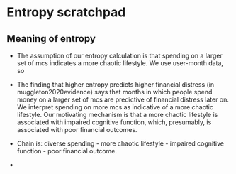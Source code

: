 # Entropy scratchpad

## Meaning of entropy

- The assumption of our entropy calculation is that spending on a larger set of
  mcs indicates a more chaotic lifestyle. We use user-month data, so

- The finding that higher entropy predicts higher financial distress (in
  muggleton2020evidence) says that months in which people spend money on a
  larger set of mcs are predictive of financial distress later on. We interpret
  spending on more mcs as indicative of a more chaotic lifestyle. Our
  motivating mechanism is that a more chaotic lifestyle is associated with
  impaired cognitive function, which, presumably, is associated with poor
  financial outcomes.

- Chain is: diverse spending - more chaotic lifestyle - impaired cognitive
  function - poor financial outcome.

- 
